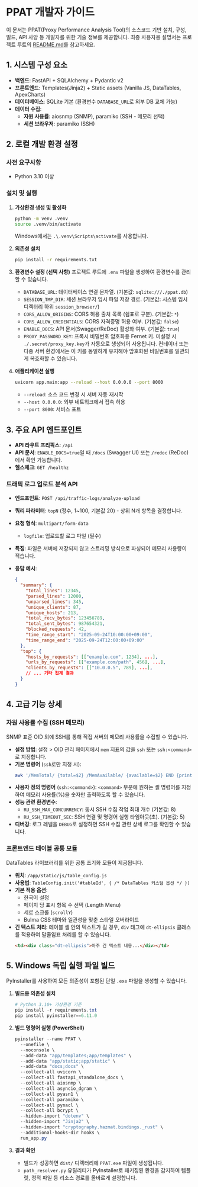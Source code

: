 # PPAT 개발자 가이드

이 문서는 PPAT(Proxy Performance Analysis Tool)의 소스코드 기반 설치, 구성, 빌드, API 사양 등 개발자를 위한 기술 정보를 제공합니다. 최종 사용자용 설명서는 프로젝트 루트의 [README.md](../README.md)를 참고하세요.

## 1. 시스템 구성 요소

- **백엔드**: FastAPI + SQLAlchemy + Pydantic v2
- **프론트엔드**: Templates(Jinja2) + Static assets (Vanilla JS, DataTables, ApexCharts)
- **데이터베이스**: SQLite 기본 (환경변수 `DATABASE_URL`로 외부 DB 교체 가능)
- **데이터 수집**:
  - **자원 사용률**: aiosnmp (SNMP), paramiko (SSH - 메모리 선택)
  - **세션 브라우저**: paramiko (SSH)

## 2. 로컬 개발 환경 설정

### 사전 요구사항
- Python 3.10 이상

### 설치 및 실행
1.  **가상환경 생성 및 활성화**
    ```bash
    python -m venv .venv
    source .venv/bin/activate
    ```
    Windows에서는 `.\.venv\Scripts\activate`를 사용합니다.

2.  **의존성 설치**
    ```bash
    pip install -r requirements.txt
    ```

3.  **환경변수 설정 (선택 사항)**
    프로젝트 루트에 `.env` 파일을 생성하여 환경변수를 관리할 수 있습니다.

    - `DATABASE_URL`: 데이터베이스 연결 문자열. (기본값: `sqlite:///./ppat.db`)
    - `SESSION_TMP_DIR`: 세션 브라우저 임시 파일 저장 경로. (기본값: 시스템 임시 디렉터리 하위 `session_browser/`)
    - `CORS_ALLOW_ORIGINS`: CORS 허용 출처 목록 (쉼표로 구분). (기본값: `*`)
    - `CORS_ALLOW_CREDENTIALS`: CORS 자격증명 허용 여부. (기본값: `false`)
    - `ENABLE_DOCS`: API 문서(Swagger/ReDoc) 활성화 여부. (기본값: `true`)
    - `PROXY_PASSWORD_KEY`: 프록시 비밀번호 암호화용 Fernet 키. 미설정 시 `./.secret/proxy_key.key`가 자동으로 생성되어 사용됩니다. 컨테이너 또는 다중 서버 환경에서는 이 키를 동일하게 유지해야 암호화된 비밀번호를 일관되게 복호화할 수 있습니다.

4.  **애플리케이션 실행**
    ```bash
    uvicorn app.main:app --reload --host 0.0.0.0 --port 8000
    ```
    - `--reload`: 소스 코드 변경 시 서버 자동 재시작
    - `--host 0.0.0.0`: 외부 네트워크에서 접속 허용
    - `--port 8000`: 서비스 포트

## 3. 주요 API 엔드포인트

- **API 라우트 프리픽스**: `/api`
- **API 문서**: `ENABLE_DOCS=true`일 때 `/docs` (Swagger UI) 또는 `/redoc` (ReDoc)에서 확인 가능합니다.
- **헬스체크**: `GET /healthz`

### 트래픽 로그 업로드 분석 API

- **엔드포인트**: `POST /api/traffic-logs/analyze-upload`
- **쿼리 파라미터**: `topN` (정수, 1~100, 기본값 20) - 상위 N개 항목을 결정합니다.
- **요청 형식**: `multipart/form-data`
  - `logfile`: 업로드할 로그 파일 (필수)
- **특징**: 파일은 서버에 저장되지 않고 스트리밍 방식으로 파싱되어 메모리 사용량이 적습니다.

- **응답 예시**:
  ```json
  {
    "summary": {
      "total_lines": 12345,
      "parsed_lines": 12000,
      "unparsed_lines": 345,
      "unique_clients": 87,
      "unique_hosts": 213,
      "total_recv_bytes": 123456789,
      "total_sent_bytes": 987654321,
      "blocked_requests": 42,
      "time_range_start": "2025-09-24T10:00:00+09:00",
      "time_range_end": "2025-09-24T12:00:00+09:00"
    },
    "top": {
      "hosts_by_requests": [["example.com", 1234], ...],
      "urls_by_requests": [["example.com/path", 456], ...],
      "clients_by_requests": [["10.0.0.5", 789], ...],
      // ... 기타 집계 결과
    }
  }
  ```

## 4. 고급 기능 상세

### 자원 사용률 수집 (SSH 메모리)

SNMP 표준 OID 외에 SSH를 통해 직접 서버의 메모리 사용률을 수집할 수 있습니다.

- **설정 방법**: 설정 > OID 관리 페이지에서 `mem` 지표의 값을 `ssh` 또는 `ssh:<command>`로 지정합니다.
- **기본 명령어** (`ssh`로만 지정 시):
  ```bash
  awk '/MemTotal/ {total=$2} /MemAvailable/ {available=$2} END {printf "%.0f", 100 - (available / total * 100)}' /proc/meminfo
  ```
- **사용자 정의 명령어** (`ssh:<command>`): `<command>` 부분에 원하는 셸 명령어를 지정하여 메모리 사용률(%)을 숫자만 출력하도록 할 수 있습니다.
- **성능 관련 환경변수**:
  - `RU_SSH_MAX_CONCURRENCY`: 동시 SSH 수집 작업 최대 개수 (기본값: 8)
  - `RU_SSH_TIMEOUT_SEC`: SSH 연결 및 명령어 실행 타임아웃(초). (기본값: 5)
- **디버깅**: 로그 레벨을 `DEBUG`로 설정하면 SSH 수집 관련 상세 로그를 확인할 수 있습니다.

### 프론트엔드 테이블 공통 모듈

DataTables 라이브러리를 위한 공통 초기화 모듈이 제공됩니다.

- **위치**: `/app/static/js/table_config.js`
- **사용법**: `TableConfig.init('#tableId', { /* DataTables 커스텀 옵션 */ })`
- **기본 적용 옵션**:
  - 한국어 설정
  - 페이지 당 표시 항목 수 선택 (Length Menu)
  - 세로 스크롤 (`scrollY`)
  - Bulma CSS 테마와 일관성을 맞춘 스타일 오버라이드
- **긴 텍스트 처리**: 테이블 셀 안의 텍스트가 길 경우, `div` 태그에 `dt-ellipsis` 클래스를 적용하여 말줄임표 처리를 할 수 있습니다.
  ```html
  <td><div class="dt-ellipsis">아주 긴 텍스트 내용...</div></td>
  ```

## 5. Windows 독립 실행 파일 빌드

PyInstaller를 사용하여 모든 의존성이 포함된 단일 `.exe` 파일을 생성할 수 있습니다.

1.  **빌드용 의존성 설치**
    ```powershell
    # Python 3.10+ 가상환경 기준
    pip install -r requirements.txt
    pip install pyinstaller==6.11.0
    ```

2.  **빌드 명령어 실행 (PowerShell)**
    ```powershell
    pyinstaller --name PPAT \
      --onefile \
      --noconsole \
      --add-data "app/templates;app/templates" \
      --add-data "app/static;app/static" \
      --add-data "docs;docs" \
      --collect-all uvicorn \
      --collect-all fastapi_standalone_docs \
      --collect-all aiosnmp \
      --collect-all asyncio_dgram \
      --collect-all pyasn1 \
      --collect-all paramiko \
      --collect-all pynacl \
      --collect-all bcrypt \
      --hidden-import "dotenv" \
      --hidden-import "Jinja2" \
      --hidden-import "cryptography.hazmat.bindings._rust" \
      --additional-hooks-dir hooks \
      run_app.py
    ```

3.  **결과 확인**
    - 빌드가 성공하면 `dist/` 디렉터리에 `PPAT.exe` 파일이 생성됩니다.
    - `path_resolver.py` 유틸리티가 PyInstaller로 패키징된 환경을 감지하여 템플릿, 정적 파일 등 리소스 경로를 올바르게 설정합니다.